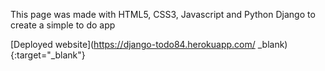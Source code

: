 This page was made with HTML5, CSS3, Javascript and Python Django to create a simple to do app

[Deployed website](https://django-todo84.herokuapp.com/ _blank){:target="_blank"}
